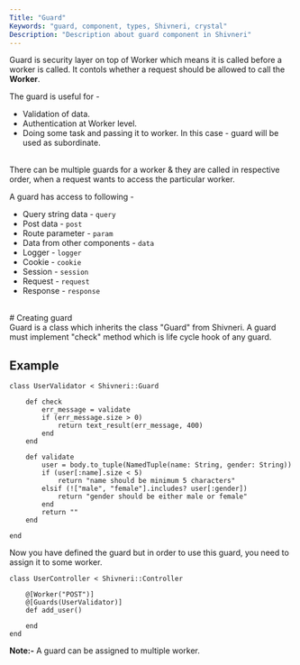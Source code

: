 ```yaml
---
Title: "Guard"
Keywords: "guard, component, types, Shivneri, crystal"
Description: "Description about guard component in Shivneri"
---
```


Guard is security layer on top of Worker which means it is called before a worker is called. It contols whether a request should be allowed to call the **Worker**.

The guard is useful for - 

* Validation of data. 
* Authentication at Worker level.
* Doing some task and passing it to worker. In this case - guard will be used as subordinate.

<br>
There can be multiple guards for a worker & they are called in respective order, when a request wants to access the particular worker.

A guard has access to following - 

* Query string data - `query`
* Post data - `post`
* Route parameter -  `param`
* Data from other components -  `data`
* Logger - `logger`
* Cookie - `cookie`
* Session - `session`
* Request - `request`
* Response - `response`


<br>
# Creating guard

<br>
Guard is a class which inherits the class "Guard" from Shivneri. A guard must implement "check" method which is life cycle hook of any guard.


## Example

```
class UserValidator < Shivneri::Guard

    def check
        err_message = validate
        if (err_message.size > 0)
            return text_result(err_message, 400)
        end
    end

    def validate
        user = body.to_tuple(NamedTuple(name: String, gender: String))
        if (user[:name].size < 5)
            return "name should be minimum 5 characters"
        elsif (!["male", "female"].includes? user[:gender])
            return "gender should be either male or female"
        end
        return ""
    end

end
```

Now you have defined the guard but in order to use this guard, you need to assign it to some worker.

```
class UserController < Shivneri::Controller
      
    @[Worker("POST")]
    @[Guards(UserValidator)]
    def add_user()
        
    end
end
```

**Note:-** A guard can be assigned to multiple worker.


